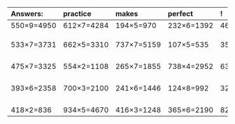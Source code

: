 | Answers: | practice | makes | perfect | ! |
| :--- | :--- | :--- | :--- | :--- |
| 550×9=4950 | 612×7=4284 | 194×5=970 | 232×6=1392 | 465×5=2325 | 
|   |   |   |   |   | 
|   |   |   |   |   | 
|   |   |   |   |   | 
| 533×7=3731 | 662×5=3310 | 737×7=5159 | 107×5=535 | 359×5=1795 | 
|   |   |   |   |   | 
|   |   |   |   |   | 
|   |   |   |   |   | 
|   |   |   |   |   | 
| 475×7=3325 | 554×2=1108 | 265×7=1855 | 738×4=2952 | 636×9=5724 | 
|   |   |   |   |   | 
|   |   |   |   |   | 
|   |   |   |   |   | 
|   |   |   |   |   | 
| 393×6=2358 | 700×3=2100 | 241×6=1446 | 124×8=992 | 321×4=1284 | 
|   |   |   |   |   | 
|   |   |   |   |   | 
|   |   |   |   |   | 
|   |   |   |   |   | 
| 418×2=836 | 934×5=4670 | 416×3=1248 | 365×6=2190 | 829×7=5803 | 

